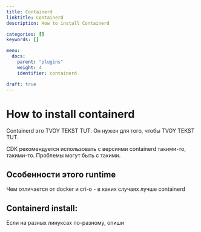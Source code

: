 ```yaml
---
title: Containerd
linktitle: Containerd
description: How to install Containerd

categories: []
keywords: []

menu:
  docs:
    parent: "plugins"
    weight: 4
    identifier: containerd

draft: true
---
```

# How to install containerd
Containerd это TVOY TEKST TUT. Он нужен для того, чтобы TVOY TEKST TUT.

CDK рекомендуется использовать с версиями containerd такими-то, такими-то. Проблемы могут быть с такими.

## Особенности этого runtime
Чем отличается от docker и cri-o - в каких случаях лучше containerd


## Containerd install:
Если на разных линуксах по-разному, опиши
